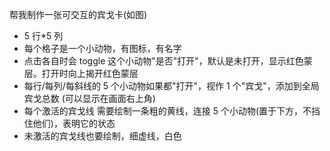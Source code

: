 帮我制作一张可交互的宾戈卡(如图)

- 5 行\*5 列
- 每个格子是一个小动物，有图标，有名字
- 点击各自时会 toggle 这个小动物"是否"打开"，默认是未打开，显示红色蒙层。打开时向上揭开红色蒙层
- 每行/每列/每斜线的 5 个小动物如果都"打开"，视作 1 个"宾戈"，添加到全局宾戈总数 (可以显示在画面右上角)
- 每个激活的宾戈线 需要绘制一条粗的黄线，连接 5 个小动物(置于下方，不挡住他们)，表明它的状态
- 未激活的宾戈线也要绘制，细虚线，白色
